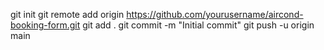 git init
git remote add origin https://github.com/yourusername/aircond-booking-form.git
git add .
git commit -m "Initial commit"
git push -u origin main